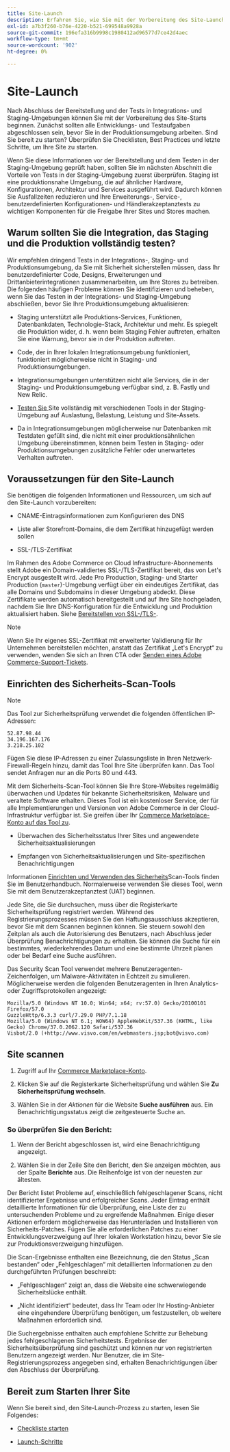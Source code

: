 ```yaml
---
title: Site-Launch
description: Erfahren Sie, wie Sie mit der Vorbereitung des Site-Launches beginnen.
exl-id: a7b3f260-b76e-4220-b521-699548a9928a
source-git-commit: 196efa316b9998c1980412ad96577d7ce42d4aec
workflow-type: tm+mt
source-wordcount: '902'
ht-degree: 0%

---
```


# Site-Launch

Nach Abschluss der Bereitstellung und der Tests in Integrations- und Staging-Umgebungen können Sie mit der Vorbereitung des Site-Starts beginnen. Zunächst sollten alle Entwicklungs- und Testaufgaben abgeschlossen sein, bevor Sie in der Produktionsumgebung arbeiten. Sind Sie bereit zu starten? Überprüfen Sie Checklisten, Best Practices und letzte Schritte, um Ihre Site zu starten.

Wenn Sie diese Informationen vor der Bereitstellung und dem Testen in der Staging-Umgebung geprüft haben, sollten Sie im nächsten Abschnitt die Vorteile von Tests in der Staging-Umgebung zuerst überprüfen. Staging ist eine produktionsnahe Umgebung, die auf ähnlicher Hardware, Konfigurationen, Architektur und Services ausgeführt wird. Dadurch können Sie Ausfallzeiten reduzieren und Ihre Erweiterungs-, Service-, benutzerdefinierten Konfigurationen- und Händlerakzeptanztests zu wichtigen Komponenten für die Freigabe Ihrer Sites und Stores machen.

## Warum sollten Sie die Integration, das Staging und die Produktion vollständig testen?

Wir empfehlen dringend Tests in der Integrations-, Staging- und Produktionsumgebung, da Sie mit Sicherheit sicherstellen müssen, dass Ihr benutzerdefinierter Code, Designs, Erweiterungen und Drittanbieterintegrationen zusammenarbeiten, um Ihre Stores zu betreiben. Die folgenden häufigen Probleme können Sie identifizieren und beheben, wenn Sie das Testen in der Integrations- und Staging-Umgebung abschließen, bevor Sie Ihre Produktionsumgebung aktualisieren:

- Staging unterstützt alle Produktions-Services, Funktionen, Datenbankdaten, Technologie-Stack, Architektur und mehr. Es spiegelt die Produktion wider, d. h. wenn beim Staging Fehler auftreten, erhalten Sie eine Warnung, bevor sie in der Produktion auftreten.

- Code, der in Ihrer lokalen Integrationsumgebung funktioniert, funktioniert möglicherweise nicht in Staging- und Produktionsumgebungen.

- Integrationsumgebungen unterstützen nicht alle Services, die in der Staging- und Produktionsumgebung verfügbar sind, z. B. Fastly und New Relic.

- [Testen Sie ](../test/guidance.md) Site vollständig mit verschiedenen Tools in der Staging-Umgebung auf Auslastung, Belastung, Leistung und Site-Assets.

- Da in Integrationsumgebungen möglicherweise nur Datenbanken mit Testdaten gefüllt sind, die nicht mit einer produktionsähnlichen Umgebung übereinstimmen, können beim Testen in Staging- oder Produktionsumgebungen zusätzliche Fehler oder unerwartetes Verhalten auftreten.

## Voraussetzungen für den Site-Launch

Sie benötigen die folgenden Informationen und Ressourcen, um sich auf den Site-Launch vorzubereiten:

- CNAME-Eintragsinformationen zum Konfigurieren des DNS

- Liste aller Storefront-Domains, die dem Zertifikat hinzugefügt werden sollen

- SSL-/TLS-Zertifikat

Im Rahmen des Adobe Commerce on Cloud Infrastructure-Abonnements stellt Adobe ein Domain-validiertes SSL-/TLS-Zertifikat bereit, das von Let&#39;s Encrypt ausgestellt wird. Jede Pro Production, Staging- und Starter Production (`master`)-Umgebung verfügt über ein eindeutiges Zertifikat, das alle Domains und Subdomains in dieser Umgebung abdeckt. Diese Zertifikate werden automatisch bereitgestellt und auf Ihre Site hochgeladen, nachdem Sie Ihre DNS-Konfiguration für die Entwicklung und Produktion aktualisiert haben. Siehe [Bereitstellen von SSL-/TLS-](../cdn/fastly-configuration.md#provision-ssltls-certificates).

>[!NOTE]
>
>Wenn Sie Ihr eigenes SSL-Zertifikat mit erweiterter Validierung für Ihr Unternehmen bereitstellen möchten, anstatt das Zertifikat „Let&#39;s Encrypt“ zu verwenden, wenden Sie sich an Ihren CTA oder [Senden eines Adobe Commerce-Support-Tickets](https://experienceleague.adobe.com/docs/commerce-knowledge-base/kb/help-center-guide/magento-help-center-user-guide.html#submit-ticket).

## Einrichten des Sicherheits-Scan-Tools

>[!NOTE]
>
>Das Tool zur Sicherheitsprüfung verwendet die folgenden öffentlichen IP-Adressen:
>
>```text
>52.87.98.44
>34.196.167.176
>3.218.25.102
>```
>
>Fügen Sie diese IP-Adressen zu einer Zulassungsliste in Ihren Netzwerk-Firewall-Regeln hinzu, damit das Tool Ihre Site überprüfen kann. Das Tool sendet Anfragen nur an die Ports 80 und 443.

Mit dem Sicherheits-Scan-Tool können Sie Ihre Store-Websites regelmäßig überwachen und Updates für bekannte Sicherheitsrisiken, Malware und veraltete Software erhalten. Dieses Tool ist ein kostenloser Service, der für alle Implementierungen und Versionen von Adobe Commerce in der Cloud-Infrastruktur verfügbar ist. Sie greifen über Ihr [Commerce Marketplace-Konto auf das Tool zu](https://account.magento.com/customer/account/login).

- Überwachen des Sicherheitsstatus Ihrer Sites und angewendete Sicherheitsaktualisierungen

- Empfangen von Sicherheitsaktualisierungen und Site-spezifischen Benachrichtigungen

Informationen [ Einrichten und Verwenden des Sicherheits](https://experienceleague.adobe.com/en/docs/commerce-admin/systems/security/security-scan)Scan-Tools finden Sie im Benutzerhandbuch. Normalerweise verwenden Sie dieses Tool, wenn Sie mit dem Benutzerakzeptanztest (UAT) beginnen.

Jede Site, die Sie durchsuchen, muss über die Registerkarte Sicherheitsprüfung registriert werden. Während des Registrierungsprozesses müssen Sie den Haftungsausschluss akzeptieren, bevor Sie mit dem Scannen beginnen können. Sie steuern sowohl den Zeitplan als auch die Autorisierung des Benutzers, nach Abschluss jeder Überprüfung Benachrichtigungen zu erhalten. Sie können die Suche für ein bestimmtes, wiederkehrendes Datum und eine bestimmte Uhrzeit planen oder bei Bedarf eine Suche ausführen.

Das Security Scan Tool verwendet mehrere Benutzeragenten-Zeichenfolgen, um Malware-Aktivitäten in Echtzeit zu simulieren. Möglicherweise werden die folgenden Benutzeragenten in Ihren Analytics- oder Zugriffsprotokollen angezeigt:

```text
Mozilla/5.0 (Windows NT 10.0; Win64; x64; rv:57.0) Gecko/20100101 Firefox/57.0
GuzzleHttp/6.3.3 curl/7.29.0 PHP/7.1.18
Mozilla/5.0 (Windows NT 6.1; WOW64) AppleWebKit/537.36 (KHTML, like Gecko) Chrome/37.0.2062.120 Safari/537.36
Visbot/2.0 (+http://www.visvo.com/en/webmasters.jsp;bot@visvo.com)
```

## Site scannen

1. Zugriff auf Ihr [Commerce Marketplace-Konto](https://account.magento.com/customer/account/login).

1. Klicken Sie auf die Registerkarte Sicherheitsprüfung und wählen Sie **Zu Sicherheitsprüfung wechseln**.

1. Wählen Sie in der _Aktionen_ für die Website **Suche ausführen** aus. Ein Benachrichtigungsstatus zeigt die zeitgesteuerte Suche an.

### So überprüfen Sie den Bericht:

1. Wenn der Bericht abgeschlossen ist, wird eine Benachrichtigung angezeigt.

1. Wählen Sie in der Zeile Site den Bericht, den Sie anzeigen möchten, aus der Spalte **Berichte** aus. Die Reihenfolge ist von der neuesten zur ältesten.

Der Bericht listet Probleme auf, einschließlich fehlgeschlagener Scans, nicht identifizierter Ergebnisse und erfolgreicher Scans. Jeder Eintrag enthält detaillierte Informationen für die Überprüfung, eine Liste der zu untersuchenden Probleme und zu ergreifende Maßnahmen. Einige dieser Aktionen erfordern möglicherweise das Herunterladen und Installieren von Sicherheits-Patches. Fügen Sie alle erforderlichen Patches zu einer Entwicklungsverzweigung auf Ihrer lokalen Workstation hinzu, bevor Sie sie zur Produktionsverzweigung hinzufügen.

Die Scan-Ergebnisse enthalten eine Bezeichnung, die den Status „Scan bestanden“ oder „Fehlgeschlagen“ mit detaillierten Informationen zu den durchgeführten Prüfungen beschreibt:

- „Fehlgeschlagen“ zeigt an, dass die Website eine schwerwiegende Sicherheitslücke enthält.

- „Nicht identifiziert“ bedeutet, dass Ihr Team oder Ihr Hosting-Anbieter eine eingehendere Überprüfung benötigen, um festzustellen, ob weitere Maßnahmen erforderlich sind.

Die Suchergebnisse enthalten auch empfohlene Schritte zur Behebung jedes fehlgeschlagenen Sicherheitstests. Ergebnisse der Sicherheitsüberprüfung sind geschützt und können nur von registrierten Benutzern angezeigt werden. Nur Benutzer, die im Site-Registrierungsprozess angegeben sind, erhalten Benachrichtigungen über den Abschluss der Überprüfung.

## Bereit zum Starten Ihrer Site

Wenn Sie bereit sind, den Site-Launch-Prozess zu starten, lesen Sie Folgendes:

- [Checkliste starten](checklist.md)

- [Launch-Schritte](steps.md)
